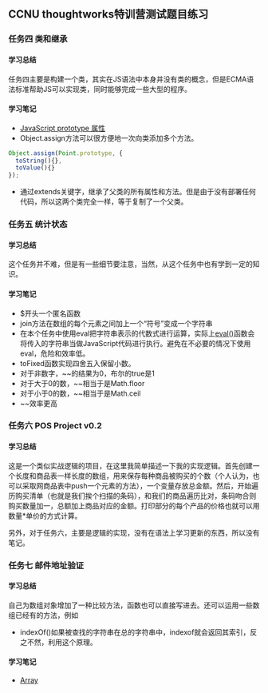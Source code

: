 ## CCNU thoughtworks特训营测试题目练习

### 任务四 类和继承

#### 学习总结

任务四主要是构建一个类，其实在JS语法中本身并没有类的概念，但是ECMA语法标准帮助JS可以实现类，同时能够完成一些大型的程序。

#### 学习笔记

* [JavaScript prototype 属性](http://www.w3school.com.cn/jsref/jsref_prototype_array.asp)
* Object.assign方法可以很方便地一次向类添加多个方法。

```javascript
Object.assign(Point.prototype, {
  toString(){},
  toValue(){}
});
```

* 通过extends关键字，继承了父类的所有属性和方法。但是由于没有部署任何代码，所以这两个类完全一样，等于复制了一个父类。

### 任务五 统计状态

#### 学习总结

这个任务并不难，但是有一些细节要注意，当然，从这个任务中也有学到一定的知识。

#### 学习笔记

* $开头一个匿名函数
* join方法在数组的每个元素之间加上一个“符号”变成一个字符串 
* 在本个任务中使用eval把字符串表示的代数式进行运算，实际上[eval()](https://developer.mozilla.org/zh-CN/docs/Web/JavaScript/Reference/Global_Objects/eval)函数会将传入的字符串当做JavaScript代码进行执行。避免在不必要的情况下使用eval，危险和效率低。
* toFixed函数实现四舍五入保留小数。
* 对于非数字，~~的结果为0，布尔的true是1
* 对于大于0的数，~~相当于是Math.floor
* 对于小于0的数，~~相当于是Math.ceil
* ~~效率更高

### 任务六 POS Project v0.2

#### 学习总结

这是一个类似实战逻辑的项目，在这里我简单描述一下我的实现逻辑。首先创建一个长度和商品表一样长度的数组，用来保存每种商品被购买的个数（个人认为，也可以采取网商品表中push一个元素的方法），一个变量存放总金额。然后，开始遍历购买清单（也就是我们挨个扫描的条码），和我们的商品遍历比对，条码吻合则购买数量加一，总额加上商品对应的金额。打印部分的每个产品的价格也就可以用数量*单价的方式计算。

另外，对于任务六，主要是逻辑的实现，没有在语法上学习更新的东西，所以没有笔记。

### 任务七 邮件地址验证

#### 学习总结

自己为数组对象增加了一种比较方法，函数也可以直接写进去。还可以运用一些数组已经有的方法，例如

* indexOf()如果被查找的字符串在总的字符串中，indexof就会返回其索引，反之不然，利用这个原理。

#### 学习笔记

* [Array](https://developer.mozilla.org/zh-CN/docs/Web/JavaScript/Reference/Global_Objects/Array)


